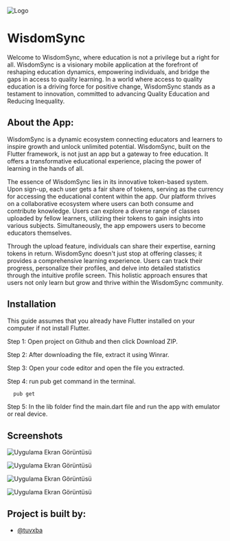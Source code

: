 
![Logo](https://github.com/tuvxba/wisdomsync-solution-challenge/assets/118054861/c13d9a9e-f34d-4244-8d48-9ebe202ebd72)

    
# WisdomSync

Welcome to WisdomSync, where education is not a privilege but a right for all. WisdomSync is a visionary mobile application at the forefront of reshaping education dynamics, empowering individuals, and bridge the gaps in access to quality learning. In a world where access to quality education is a driving force for positive change, WisdomSync stands as a testament to innovation, committed to advancing Quality Education and Reducing Inequality.

## About the App:

WisdomSync is a dynamic ecosystem connecting educators and learners to inspire growth and unlock unlimited potential. WisdomSync, built on the Flutter framework, is not just an app but a gateway to free education. It offers a transformative educational experience, placing the power of learning in the hands of all. 

The essence of WisdomSync lies in its innovative token-based system. Upon sign-up, each user gets a fair share of tokens, serving as the currency for accessing the educational content within the app. Our platform thrives on a collaborative ecosystem where users can both consume and contribute knowledge. Users can explore a diverse range of classes uploaded by fellow learners, utilizing their tokens to gain insights into various subjects. 
Simultaneously, the app empowers users to become educators themselves. 

Through the upload feature, individuals can share their expertise, earning tokens in return. WisdomSync doesn't just stop at offering classes; it provides a comprehensive learning experience. Users can track their progress, personalize their profiles, and delve into detailed statistics through the intuitive profile screen. This holistic approach ensures that users not only learn but grow and thrive within the WisdomSync community. 


## Installation

This  guide assumes that you already have Flutter installed on your computer if not install Flutter.

Step 1: Open project on Github and then click Download ZIP.

Step 2: After downloading the file, extract it using Winrar.

Step 3: Open your code editor and open the file you extracted.

Step 4: run pub get command in the terminal.

```bash 
  pub get
```
Step 5: In the lib folder find the main.dart file and run the app with emulator or real device.

## Screenshots

![Uygulama Ekran Görüntüsü](https://github.com/tuvxba/wisdomsync-solution-challenge/assets/118054861/edcb7435-3421-4410-a822-e17850ccac96)

![Uygulama Ekran Görüntüsü](https://github.com/tuvxba/wisdomsync-solution-challenge/assets/118054861/b7f052c9-afa4-4bc6-89bd-7915f1d4dff7)

![Uygulama Ekran Görüntüsü](https://github.com/tuvxba/wisdomsync-solution-challenge/assets/118054861/59135bdd-cd0e-420d-9180-73e7a9b81929)

![Uygulama Ekran Görüntüsü](https://github.com/tuvxba/wisdomsync-solution-challenge/assets/118054861/ed1bd0a8-d9fc-43a6-bbb2-d95732585322)
  
## Project is built by:

- [@tuvxba](https://github.com/tuvxba) 

  
